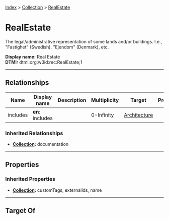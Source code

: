 [Index](../index.md) > [Collection](Collection.md) > [RealEstate](#)
# RealEstate

The legal/administrative representation of some lands and/or buildings. I.e., "Fastighet" (Swedish), "Ejendom" (Denmark), etc.


**Display name:** Real Estate<br />
**DTMI:** dtmi:org:w3id:rec:RealEstate;1

---

## Relationships

|Name|Display name|Description|Multiplicity|Target|Properties|Writable|
|-|-|-|-|-|-|-|
|includes|**en**: includes||0-Infinity|[Architecture](../Space/Architecture/Architecture.md)||True|
### Inherited Relationships
* **[Collection](Collection.md):** documentation

---

## Properties

### Inherited Properties
* **[Collection](Collection.md):** customTags, externalIds, name

---

## Target Of
